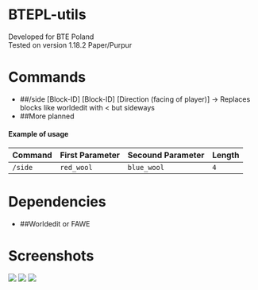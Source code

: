 # BTEPL-utils
Developed for BTE Poland<br>
Tested on version 1.18.2 Paper/Purpur

# Commands
- ##/side [Block-ID] [Block-ID] [Direction (facing of player)] -> Replaces blocks like worldedit with < but sideways
- ##More planned
  
#### Example of usage
| Command                | First Parameter | Secound Parameter     | Length                |
| :--------       | :--------       | :-------              | :---------------------|
| `/side` | `red_wool` | `blue_wool` | `4` |

# Dependencies
-  ##Worldedit or FAWE

# Screenshots
<p>
  <img src="https://i.postimg.cc/0Q850Kjy/2025-01-05-05-29-47.png">
  <img src="https://i.postimg.cc/RVrSgYNY/Screenshot-2025-01-05-053044.png">
  <img src="https://i.postimg.cc/MG0KBmWL/2025-01-05-05-30-09.png">
</p>

